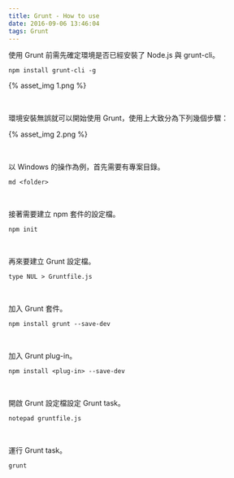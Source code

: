 ```yaml
---
title: Grunt - How to use
date: 2016-09-06 13:46:04
tags: Grunt
---
```


使用 Grunt 前需先確定環境是否已經安裝了 Node.js 與 grunt-cli。  

<!-- More -->

    npm install grunt-cli -g

{% asset_img 1.png %}

<br/>


環境安裝無誤就可以開始使用 Grunt，使用上大致分為下列幾個步驟：  

{% asset_img 2.png %}

<br/>

以 Windows 的操作為例，首先需要有專案目錄。  

    md <folder>
  
<br/>

  
接著需要建立 npm 套件的設定檔。  

    npm init

<br/>	
	
	
再來要建立 Grunt 設定檔。  

    type NUL > Gruntfile.js

<br/>	

	
加入 Grunt 套件。  	
	
    npm install grunt --save-dev
	
<br/>	


加入 Grunt plug-in。  

    npm install <plug-in> --save-dev
	
<br/>	


開啟 Grunt 設定檔設定 Grunt task。  

    notepad gruntfile.js

<br/>

	
運行 Grunt task。  

    grunt
